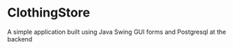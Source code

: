 ClothingStore
=============

A simple application built using Java Swing GUI forms and Postgresql at the backend
